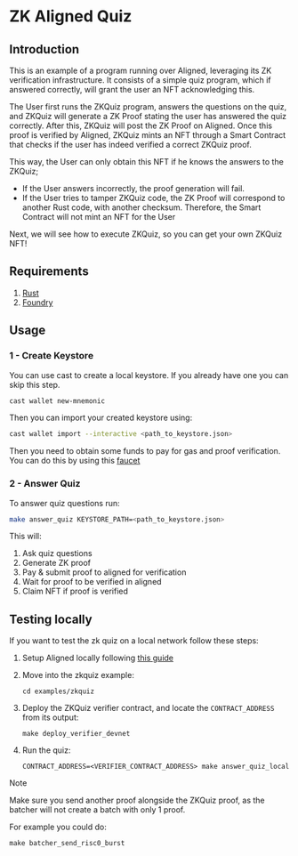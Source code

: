 # ZK Aligned Quiz

## Introduction

This is an example of a program running over Aligned, leveraging its ZK verification infrastructure. It consists of a simple quiz program, which if answered correctly, will grant the user an NFT acknowledging this.

The User first runs the ZKQuiz program, answers the questions on the quiz, and ZKQuiz will generate a ZK Proof stating the user has answered the quiz correctly. After this, ZKQuiz will post the ZK Proof on Aligned. Once this proof is verified by Aligned, ZKQuiz mints an NFT through a Smart Contract that checks if the user has indeed verified a correct ZKQuiz proof.

This way, the User can only obtain this NFT if he knows the answers to the ZKQuiz;
- If the User answers incorrectly, the proof generation will fail.
- If the User tries to tamper ZKQuiz code, the ZK Proof will correspond to another Rust code, with another checksum. Therefore, the Smart Contract will not mint an NFT for the User

Next, we will see how to execute ZKQuiz, so you can get your own ZKQuiz NFT!

## Requirements

1. [Rust](https://www.rust-lang.org/tools/install)
2. [Foundry](https://getfoundry.sh)

## Usage

### 1 - Create Keystore

You can use cast to create a local keystore.
If you already have one you can skip this step.

```bash
cast wallet new-mnemonic
```

Then you can import your created keystore using:

```bash
cast wallet import --interactive <path_to_keystore.json>
```

Then you need to obtain some funds to pay for gas and proof verification.
You can do this by using this [faucet](https://cloud.google.com/application/web3/faucet/ethereum/holesky)

### 2 - Answer Quiz

To answer quiz questions run:

```bash
make answer_quiz KEYSTORE_PATH=<path_to_keystore.json>
```

This will:

1. Ask quiz questions
2. Generate ZK proof
3. Pay & submit proof to aligned for verification
4. Wait for proof to be verified in aligned
5. Claim NFT if proof is verified

## Testing locally

If you want to test the zk quiz on a local network follow these steps:

1. Setup Aligned locally following [this guide](../../docs/3_guides/6_setup_aligned.md)

3. Move into the zkquiz example:
    ```
    cd examples/zkquiz
    ```

4. Deploy the ZKQuiz verifier contract, and locate the `CONTRACT_ADDRESS` from its output:
    ```
    make deploy_verifier_devnet
    ```


5. Run the quiz:
    ```
    CONTRACT_ADDRESS=<VERIFIER_CONTRACT_ADDRESS> make answer_quiz_local
    ```

> [!NOTE]
> Make sure you send another proof alongside the ZKQuiz proof, as the batcher will not create a batch with only 1 proof.
> 
> For example you could do:
> ```
> make batcher_send_risc0_burst
> ```

